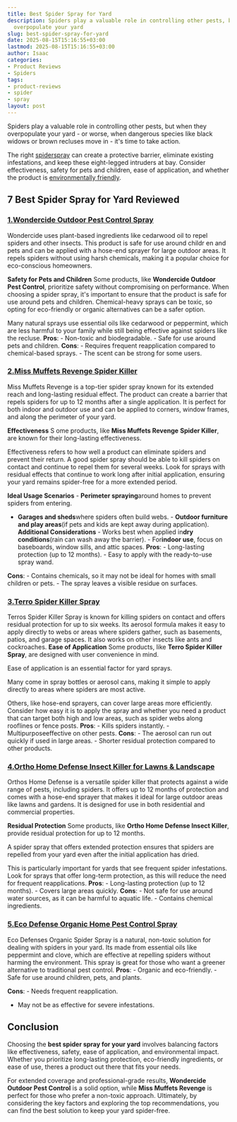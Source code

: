 ```yaml
---
title: Best Spider Spray for Yard
description: Spiders play a valuable role in controlling other pests, but when they
  overpopulate your yard
slug: best-spider-spray-for-yard
date: 2025-08-15T15:16:55+03:00
lastmod: 2025-08-15T15:16:55+03:00
author: Isaac
categories:
- Product Reviews
- Spiders
tags:
- product-reviews
- spider
- spray
layout: post
---
```

Spiders play a valuable role in controlling other pests, but when they overpopulate your yard - or worse, when dangerous species like black widows or brown recluses move in - it's time to take action.

The right [spider](https://pestpolicy.com/best-spider-spray-for-indoors/)[spray](https://pestpolicy.com/best-roach-spray/) can create a protective barrier, eliminate existing infestations, and keep these eight-legged intruders at bay. Consider effectiveness, safety for pets and children, ease of application, and whether the product is [environmentally friendly](https://pestpolicy.com/best-spider-traps/).

##  7 Best Spider Spray for Yard Reviewed

###  [1.**Wondercide Outdoor Pest Control Spray**](https://www.amazon.com/dp/B074HZHPD9/?tag=p-policy-20)

Wondercide uses plant-based ingredients like cedarwood oil to repel spiders and other insects. This product is safe for use around childr en and pets and can be applied with a hose-end sprayer for large outdoor areas. It repels spiders without using harsh chemicals, making it a popular choice for eco-conscious homeowners.

**Safety for Pets and Children** Some products, like **Wondercide Outdoor Pest Control**, prioritize safety without compromising on performance. When choosing a spider spray, it's important to ensure that the product is safe for use around pets and children. Chemical-heavy sprays can be toxic, so opting for eco-friendly or organic alternatives can be a safer option.

Many natural sprays use essential oils like cedarwood or peppermint, which are less harmful to your family while still being effective against spiders like the recluse. **Pros**: - Non-toxic and biodegradable. - Safe for use around pets and children. **Cons**: - Requires frequent reapplication compared to chemical-based sprays. - The scent can be strong for some users.

###  [2.**Miss Muffets Revenge Spider Killer**](https://www.amazon.com/dp/B00FGIJXK4/?tag=p-policy-20)

Miss Muffets Revenge is a top-tier spider spray known for its extended reach and long-lasting residual effect. The product can create a barrier that repels spiders for up to 12 months after a single application. It is perfect for both indoor and outdoor use and can be applied to corners, window frames, and along the perimeter of your yard.

**Effectiveness** S ome products, like **Miss Muffets Revenge** **Spider Killer**, are known for their long-lasting effectiveness.

Effectiveness refers to how well a product can eliminate spiders and prevent their return. A good spider spray should be able to kill spiders on contact and continue to repel them for several weeks. Look for sprays with residual effects that continue to work long after initial application, ensuring your yard remains spider-free for a more extended period.

**Ideal Usage Scenarios** - **Perimeter spraying**around homes to prevent spiders from entering.

- **Garages and sheds**where spiders often build webs. - **Outdoor furniture and play areas**(if pets and kids are kept away during application). **Additional Considerations** - Works best when applied in**dry conditions**(rain can wash away the barrier). - For**indoor use**, focus on baseboards, window sills, and attic spaces. **Pros**: - Long-lasting protection (up to 12 months). - Easy to apply with the ready-to-use spray wand.

**Cons**: - Contains chemicals, so it may not be ideal for homes with small children or pets. - The spray leaves a visible residue on surfaces.

###  [3.**Terro Spider Killer Spray**](https://www.amazon.com/dp/B008CH3Y9C/?tag=p-policy-20)

Terros Spider Killer Spray is known for killing spiders on contact and offers residual protection for up to six weeks. Its aerosol formula makes it easy to apply directly to webs or areas where spiders gather, such as basements, patios, and garage spaces. It also works on other insects like ants and cockroaches. **Ease of Application** Some products, like **Terro Spider Killer Spray**, are designed with user convenience in mind.

Ease of application is an essential factor for yard sprays.

Many come in spray bottles or aerosol cans, making it simple to apply directly to areas where spiders are most active.

Others, like hose-end sprayers, can cover large areas more efficiently. Consider how easy it is to apply the spray and whether you need a product that can target both high and low areas, such as spider webs along rooflines or fence posts. **Pros**: - Kills spiders instantly. - Multipurposeeffective on other pests. **Cons**: - The aerosol can run out quickly if used in large areas. - Shorter residual protection compared to other products.

###  [4.**Ortho Home Defense Insect Killer for Lawns & Landscape**](https://www.amazon.com/dp/B01JIRKIRK/?tag=p-policy-20)

Orthos Home Defense is a versatile spider killer that protects against a wide range of pests, including spiders. It offers up to 12 months of protection and comes with a hose-end sprayer that makes it ideal for large outdoor areas like lawns and gardens. It is designed for use in both residential and commercial properties.

**Residual Protection** Some products, like **Ortho Home Defense Insect Killer**, provide residual protection for up to 12 months.

A spider spray that offers extended protection ensures that spiders are repelled from your yard even after the initial application has dried.

This is particularly important for yards that see frequent spider infestations. Look for sprays that offer long-term protection, as this will reduce the need for frequent reapplications. **Pros**: - Long-lasting protection (up to 12 months). - Covers large areas quickly. **Cons**: - Not safe for use around water sources, as it can be harmful to aquatic life. - Contains chemical ingredients.

###  [5.**Eco Defense Organic Home Pest Control Spray**](https://www.amazon.com/dp/B00ZNHYEFM/?tag=p-policy-20)

Eco Defenses Organic Spider Spray is a natural, non-toxic solution for dealing with spiders in your yard. Its made from essential oils like peppermint and clove, which are effective at repelling spiders without harming the environment. This spray is great for those who want a greener alternative to traditional pest control. **Pros**: - Organic and eco-friendly. - Safe for use around children, pets, and plants.

**Cons**: - Needs frequent reapplication.

- May not be as effective for severe infestations.

##  Conclusion

Choosing the **best spider spray for your yard** involves balancing factors like effectiveness, safety, ease of application, and environmental impact. Whether you prioritize long-lasting protection, eco-friendly ingredients, or ease of use, theres a product out there that fits your needs.

For extended coverage and professional-grade results, **Wondercide Outdoor Pest Control** is a solid option, while **Miss Muffets Revenge** is perfect for those who prefer a non-toxic approach. Ultimately, by considering the key factors and exploring the top recommendations, you can find the best solution to keep your yard spider-free.
